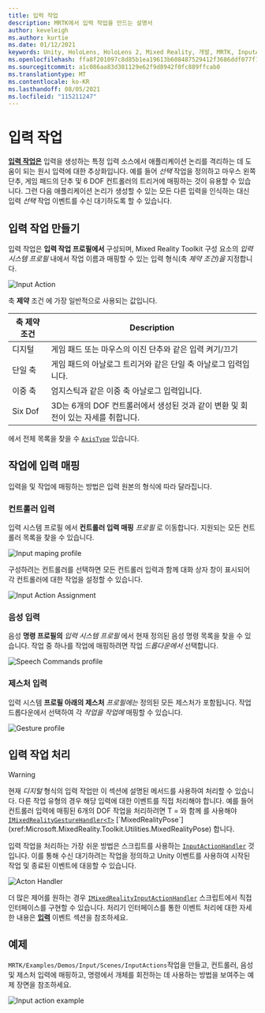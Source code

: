 ```yaml
---
title: 입력 작업
description: MRTK에서 입력 작업을 만드는 설명서
author: keveleigh
ms.author: kurtie
ms.date: 01/12/2021
keywords: Unity, HoloLens, HoloLens 2, Mixed Reality, 개발, MRTK, InputActions,
ms.openlocfilehash: ffa8f201097c8d85b1ea19613b608487529412f3686ddf077f1acc1c34e93c1f
ms.sourcegitcommit: a1c086aa83d381129e62f9d8942f0fc889ffcab0
ms.translationtype: MT
ms.contentlocale: ko-KR
ms.lasthandoff: 08/05/2021
ms.locfileid: "115211247"
---
```

# <a name="input-actions"></a>입력 작업

[**입력 작업은**](input-actions.md) 입력을 생성하는 특정 입력 소스에서 애플리케이션 논리를 격리하는 데 도움이 되는 원시 입력에 대한 추상화입니다. 예를 들어 *선택* 작업을 정의하고 마우스 왼쪽 단추, 게임 패드의 단추 및 6 DOF 컨트롤러의 트리거에 매핑하는 것이 유용할 수 있습니다. 그런 다음 애플리케이션 논리가 생성할 수 있는 모든 다른 입력을 인식하는 대신 입력 *선택* 작업 이벤트를 수신 대기하도록 할 수 있습니다.

## <a name="creating-an-input-action"></a>입력 작업 만들기

입력 작업은 **입력 작업 프로필에서** 구성되며, Mixed Reality Toolkit 구성 요소의 *입력 시스템 프로필* 내에서 작업 이름과 매핑할 수 있는 입력 형식(축 *제약 조건)을* 지정합니다.

<img src="../images/input/InputActions.png" alt="Input Action" style="max-width:100%;">

축 **제약** 조건 에 가장 일반적으로 사용되는 값입니다.

축 제약 조건 | Description
--- | ---
디지털 | 게임 패드 또는 마우스의 이진 단추와 같은 입력 켜기/끄기
단일 축 | 게임 패드의 아날로그 트리거와 같은 단일 축 아날로그 입력입니다.
이중 축 | 엄지스틱과 같은 이중 축 아날로그 입력입니다.
Six Dof | 3D는 6개의 DOF 컨트롤러에서 생성된 것과 같이 변환 및 회전이 있는 자세를 취합니다.

에서 전체 목록을 찾을 수 [`AxisType`](xref:Microsoft.MixedReality.Toolkit.Utilities.AxisType) 있습니다.

## <a name="mapping-input-to-actions"></a>작업에 입력 매핑

입력을 및 작업에 매핑하는 방법은 입력 원본의 형식에 따라 달라집니다.

### <a name="controller-input"></a>컨트롤러 입력

입력 시스템 프로필 에서 **컨트롤러 입력 매핑** *프로필* 로 이동합니다. 지원되는 모든 컨트롤러 목록을 찾을 수 있습니다.

<img src="../images/input/ControllerInputMappingProfile.PNG" alt="Input maping profile" style="max-width:100%;">

구성하려는 컨트롤러를 선택하면 모든 컨트롤러 입력과 함께 대화 상자 창이 표시되어 각 컨트롤러에 대한 작업을 설정할 수 있습니다.

<img src="../images/input/InputActionAssignment.PNG" alt="Input Action Assignment" style="max-width:100%;">

### <a name="speech-input"></a>음성 입력

음성 **명령 프로필의** *입력 시스템 프로필* 에서 현재 정의된 음성 명령 목록을 찾을 수 있습니다. 작업 중 하나를 작업에 매핑하려면 작업 *드롭다운에서* 선택합니다.

<img src="../images/input/SpeechCommandsProfile.png" alt="Speech Commands profile" style="max-width:100%;">

### <a name="gesture-input"></a>제스처 입력

입력 시스템 **프로필 아래의 제스처** *프로필에는* 정의된 모든 제스처가 포함됩니다. 작업 드롭다운에서 선택하여 각 *작업을 작업에* 매핑할 수 있습니다.

<img src="../images/input/GestureProfile.png" alt="Gesture profile" style="max-width:100%;">

## <a name="handling-input-actions"></a>입력 작업 처리

> [!WARNING]
> 현재 *디지털* 형식의 입력 작업만 이 섹션에 설명된 메서드를 사용하여 처리할 수 있습니다. 다른 작업 유형의 경우 해당 입력에 대한 이벤트를 직접 처리해야 합니다. 예를 들어 컨트롤러 입력에 매핑된 6개의 DOF 작업을 처리하려면 T = 와 함께 를 사용해야 [`IMixedRealityGestureHandler<T>`](xref:Microsoft.MixedReality.Toolkit.Input.IMixedRealityGestureHandler`1) [`MixedRealityPose`](xref:Microsoft.MixedReality.Toolkit.Utilities.MixedRealityPose) 합니다.

입력 작업을 처리하는 가장 쉬운 방법은 스크립트를 사용하는 [`InputActionHandler`](xref:Microsoft.MixedReality.Toolkit.Input.InputActionHandler) 것입니다. 이를 통해 수신 대기하려는 작업을 정의하고 Unity 이벤트를 사용하여 시작된 작업 및 종료된 이벤트에 대응할 수 있습니다.

<img src="../images/input/InputActionHandler.PNG" alt="Acton Handler" style="max-width:100%;">

더 많은 제어를 원하는 경우 [`IMixedRealityInputActionHandler`](xref:Microsoft.MixedReality.Toolkit.Input.IMixedRealityInputActionHandler) 스크립트에서 직접 인터페이스를 구현할 수 있습니다. 처리기 인터페이스를 통한 이벤트 처리에 대한 자세한 내용은 [**입력**](input-events.md) 이벤트 섹션을 참조하세요.

## <a name="examples"></a>예제

`MRTK/Examples/Demos/Input/Scenes/InputActions`작업을 만들고, 컨트롤러, 음성 및 제스처 입력에 매핑하고, 명령에서 개체를 회전하는 데 사용하는 방법을 보여주는 예제 장면을 참조하세요.

<img src="../images/input/InputActionsExample.PNG" alt="Input action example" style="max-width:100%;">
